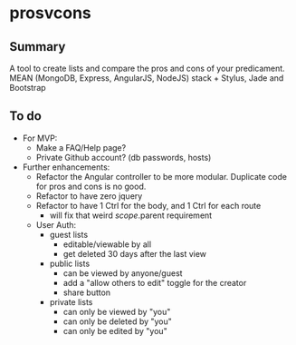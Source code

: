 prosvcons
=========

Summary
-------
A tool to create lists and compare the pros and cons of your predicament. MEAN (MongoDB, Express, AngularJS, NodeJS)
stack + Stylus, Jade and Bootstrap


To do
-----
- For MVP:
    - Make a FAQ/Help page?
    - Private Github account? (db passwords, hosts)
- Further enhancements:
    - Refactor the Angular controller to be more modular.  Duplicate code for pros and cons is no good.
    - Refactor to have zero jquery
    - Refactor to have 1 Ctrl for the body, and 1 Ctrl for each route
        - will fix that weird $scope.$parent requirement
    - User Auth:
        - guest lists
            - editable/viewable by all
            - get deleted 30 days after the last view
        - public lists
            - can be viewed by anyone/guest
            - add a "allow others to edit" toggle for the creator
            - share button
        - private lists
            - can only be viewed by "you"
            - can only be deleted by "you"
            - can only be edited by "you"